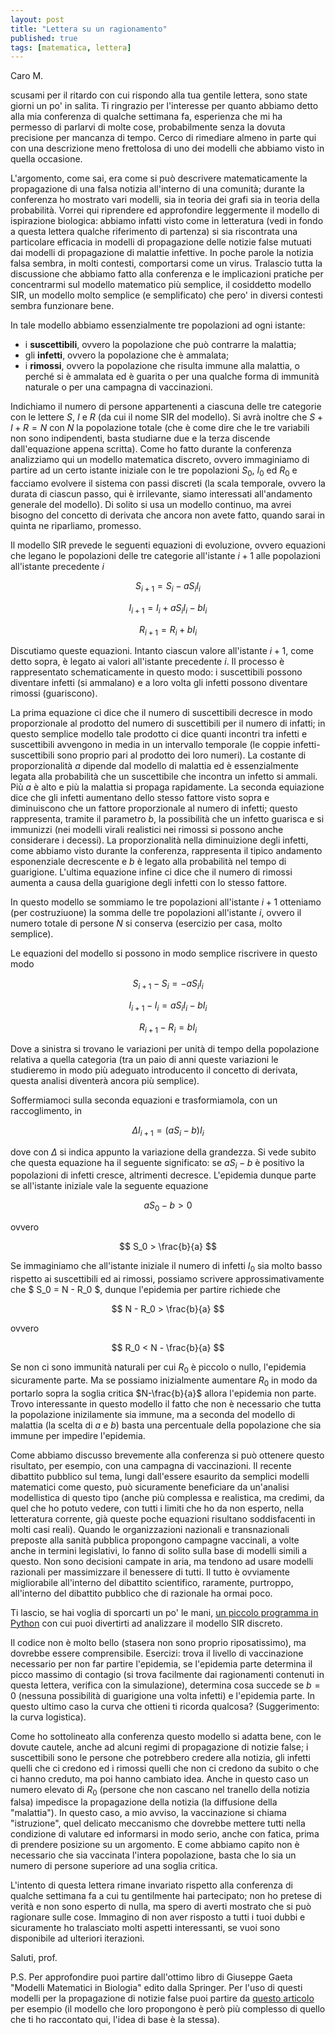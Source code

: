 ```yaml
---
layout: post
title: "Lettera su un ragionamento"
published: true
tags: [matematica, lettera]
---
```


Caro M.

scusami per il ritardo con cui rispondo alla tua gentile lettera, sono state giorni un po' in
salita. Ti ringrazio per l'interesse per quanto abbiamo detto alla mia conferenza di qualche
settimana fa, esperienza che mi ha permesso di parlarvi di molte cose, probabilmente senza la dovuta
precisione per mancanza di tempo. Cerco di rimediare almeno in parte qui con una descrizione meno
frettolosa di uno dei modelli che abbiamo visto in quella occasione.

L'argomento, come sai, era come si può descrivere matematicamente la propagazione di una falsa
notizia all'interno di una comunità; durante la conferenza ho mostrato vari modelli, sia in teoria
dei grafi sia in teoria della probabilità. Vorrei qui riprendere ed approfondire leggermente il
modello di ispirazione biologica: abbiamo infatti visto come in letteratura (vedi in fondo a questa
lettera qualche riferimento di partenza) si sia riscontrata una particolare efficacia in modelli di
propagazione delle notizie false mutuati dai modelli di propagazione di malattie infettive. In poche
parole la notizia falsa sembra, in molti contesti, comportarsi come un virus. Tralascio tutta la
discussione che abbiamo fatto alla conferenza e le implicazioni pratiche per concentrarmi sul
modello matematico più semplice, il cosiddetto modello SIR, un modello molto semplice (e
semplificato) che pero' in diversi contesti sembra funzionare bene.

In tale modello abbiamo essenzialmente tre popolazioni ad ogni istante:

* i **suscettibili**, ovvero la popolazione che può contrarre la malattia;
* gli **infetti**, ovvero la popolazione che è ammalata;
* i **rimossi**, ovvero la popolazione che risulta immune alla malattia, o perché si è ammalata ed è
    guarita o per una qualche forma di immunità naturale o per una campagna di vaccinazioni.

Indichiamo il numero di persone appartenenti a ciascuna delle tre categorie con le lettere $S$, $I$
e $R$ (da cui il nome SIR del modello). Si avrà inoltre che $S+I+R = N$ con $N$ la popolazione
totale (che è come dire che le tre variabili non sono indipendenti, basta studiarne due e la terza
discende dall'equazione appena scritta). Come ho fatto durante la conferenza analizziamo qui un
modello matematica discreto, ovvero immaginiamo di partire ad un certo istante iniziale con le tre
popolazioni $S_0$, $I_0$ ed $R_0$ e facciamo evolvere il sistema con passi discreti (la scala
temporale, ovvero la durata di ciascun passo, qui è irrilevante, siamo interessati all'andamento
generale del modello). Di solito si usa un modello continuo, ma avrei bisogno del concetto di
derivata che ancora non avete fatto, quando sarai in quinta ne riparliamo, promesso. 

Il modello SIR prevede le seguenti equazioni di evoluzione, ovvero equazioni
che legano le popolazioni delle tre categorie all'istante $i+1$ alle popolazioni all'istante
precedente $i$

$$ S_{i+1} = S_i - a S_iI_i $$

$$ I_{i+1} = I_i + a S_iI_i - b I_i $$

$$ R_{i+1} = R_i + b I_i $$

Discutiamo queste equazioni. Intanto ciascun valore all'istante $i+1$, come detto sopra, è legato ai
valori all'istante precedente $i$. Il processo è rappresentato schematicamente in questo modo: i
suscettibili possono diventare infetti (si ammalano) e a loro volta gli infetti possono diventare rimossi (guariscono).

La prima equazione ci dice che il numero di suscettibili decresce
in modo proporzionale al prodotto del numero di suscettibili per il numero di infatti; in questo
semplice modello tale prodotto ci dice quanti incontri tra infetti e suscettibili avvengono in media
in un intervallo temporale (le coppie infetti-suscettibili sono proprio pari al prodotto dei loro
numeri). La costante di proporzionalità $a$ dipende dal modello di malattia ed è essenzialmente
legata alla probabilità che un suscettibile che incontra un infetto si ammali. Più $a$ è alto e più
la malattia si propaga rapidamente. La seconda equiazione dice che gli infetti aumentano dello
stesso fattore visto sopra e diminuiscono che un fattore proporzionale al numero di infetti; questo
rappresenta, tramite il parametro $b$, la possibilità che un infetto guarisca e si immunizzi (nei
modelli virali realistici nei rimossi si possono anche considerare i decessi). La proporzionalità
nella diminuizione degli infetti, come abbiamo visto durante la conferenza, rappresenta il tipico
andamento esponenziale decrescente e $b$ è legato alla probabilità nel tempo di guarigione.
L'ultima equazione infine ci dice che il numero di rimossi aumenta a causa della guarigione degli
infetti con lo stesso fattore.

In questo modello se sommiamo le tre popolazioni all'istante $i+1$ otteniamo (per costruziuone) la
somma delle tre popolazioni all'istante $i$, ovvero il numero totale di persone $N$ si conserva
(esercizio per casa, molto semplice).

Le equazioni del modello si possono in modo semplice riscrivere in questo modo

$$ S_{i+1} - S_i = - a S_iI_i $$

$$ I_{i+1} - I_i =  a S_iI_i - b I_i $$

$$ R_{i+1} - R_i = b I_i $$

Dove a sinistra si trovano le variazioni per unità di tempo della popolazione relativa a quella
categoria (tra un paio di anni queste variazioni le studieremo in modo più adeguato introducento il
concetto di derivata, questa analisi diventerà ancora più semplice).

Soffermiamoci sulla seconda equazioni e trasformiamola, con un raccoglimento, in

$$ \Delta I_{i+1} = (a S_i - b) I_i $$

dove con $\Delta$ si indica appunto la variazione della grandezza. Si vede subito che questa
equazione ha il seguente significato: se $aS_i -b$ è positivo la popolazioni di infetti cresce,
altrimenti decresce. L'epidemia dunque parte se all'istante iniziale vale la seguente equazione

$$ a S_0 -b > 0 $$

ovvero

$$ S_0 > \frac{b}{a} $$

Se immaginiamo che all'istante iniziale il numero di infetti $I_0$ sia molto basso rispetto ai
suscettibili ed ai rimossi, possiamo scrivere approssimativamente che $ S_0 = N - R_0 $, dunque
l'epidemia per partire richiede che

$$ N - R_0 > \frac{b}{a} $$ 

ovvero

$$ R_0 < N - \frac{b}{a} $$

Se non ci sono immunità naturali per cui $R_0$ è piccolo o nullo, l'epidemia sicuramente parte. Ma
se possiamo inizialmente aumentare $R_0$ in modo da portarlo sopra la soglia critica $N-\frac{b}{a}$
allora l'epidemia non parte. Trovo interessante in questo modello il fatto che non è necessario che
tutta la popolazione inizilamente sia immune, ma a seconda del modello di malattia (la scelta di $a$
e $b$) basta una percentuale della popolazione che sia immune per impedire l'epidemia.

Come abbiamo discusso brevemente alla conferenza si può ottenere questo
risultato, per esempio, con una campagna di vaccinazioni. Il recente dibattito pubblico sul tema,
lungi dall'essere esaurito da semplici modelli matematici come questo, può sicuramente beneficiare
da un'analisi modellistica di questo tipo (anche più complessa e realistica, ma credimi, da quel che
ho potuto vedere, con tutti i limiti che ho da non esperto, nella letteratura corrente,  già queste poche 
equazioni risultano soddisfacenti in molti casi reali). Quando le
organizzazioni nazionali e transnazionali preposte alla sanità pubblica propongono campagne vaccinali, a
volte anche in termini legislativi, lo fanno di solito sulla base di modelli simili a questo. Non
sono decisioni campate in aria, ma tendono ad usare modelli razionali per massimizzare il benessere
di tutti. Il tutto è ovviamente migliorabile all'interno del dibattito scientifico, raramente,
purtroppo, all'interno del dibattito pubblico che di razionale ha ormai poco.

Ti lascio, se hai voglia di sporcarti un po' le mani, [un piccolo programma in Python](https://colab.research.google.com/drive/1aL9sYIFeFZfSJx--mT0Ue-_uNa8rKdMx)
con cui puoi divertirti ad analizzare il modello SIR discreto.


Il codice non è molto bello (stasera non sono proprio riposatissimo), ma dovrebbe essere
comprensibile. Esercizi: trova il livello di vaccinazione necessario per non far partire l'epidemia,
se l'epidemia parte determina il picco massimo di contagio (si trova facilmente dai ragionamenti
contenuti in questa lettera, verifica con la simulazione),
determina cosa succede se $b = 0$ (nessuna possibilità di guarigione una volta infetti) e l'epidemia
parte. In questo ultimo caso  la curva che ottieni ti ricorda qualcosa? (Suggerimento: la curva
logistica).

Come ho sottolineato  alla conferenza questo modello si adatta bene, con le dovute cautele, anche ad alcuni regimi di
propagazione di notizie false; i suscettibili sono le persone che potrebbero credere alla notizia,
gli infetti quelli che ci credono ed i rimossi quelli che non ci credono da subito o che ci hanno
creduto, ma poi hanno cambiato idea. Anche in questo caso un numero elevato di $R_0$ (persone che
non cascano nel tranello della notizia falsa) impedisce la propagazione della notizia (la diffusione
della "malattia"). In questo
caso, a mio avviso, la vaccinazione si chiama "istruzione", quel delicato meccanismo che dovrebbe
mettere tutti nella condizione di valutare ed informarsi in modo serio, anche con fatica, 
prima di prendere posizione su un argomento. E come abbiamo capito non è necessario che sia
vaccinata l'intera popolazione, basta che lo sia un numero di persone superiore ad una soglia
critica.

L'intento di questa lettera rimane invariato rispetto alla conferenza di qualche settimana fa a cui
tu gentilmente hai partecipato; non ho pretese di verità e non sono esperto di nulla, ma spero di
averti mostrato che si può ragionare sulle cose. Immagino di non aver risposto a tutti i tuoi dubbi e sicuramente ho tralasciato molti aspetti
interessanti, se vuoi sono disponibile ad ulteriori iterazioni. 

Saluti, prof.
 
P.S.
Per approfondire puoi partire dall'ottimo libro di Giuseppe Gaeta "Modelli Matematici in Biologia"
edito dalla Springer. Per l'uso di questi modelli per la  propagazione di notizie false puoi partire da 
[questo articolo](http://people.cs.vt.edu/naren/papers/news-rumor-epi-snakdd13.pdf) per esempio (il modello che loro
propongono è però più complesso di quello che ti ho raccontato qui, l'idea di base è la stessa).


